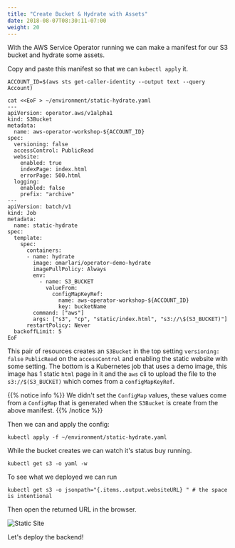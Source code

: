 ```yaml
---
title: "Create Bucket & Hydrate with Assets"
date: 2018-08-07T08:30:11-07:00
weight: 20
---
```


With the AWS Service Operator running we can make a manifest for our S3
bucket and hydrate some assets.

Copy and paste this manifest so that we can `kubectl apply` it.

```
ACCOUNT_ID=$(aws sts get-caller-identity --output text --query Account)

cat <<EoF > ~/environment/static-hydrate.yaml
---
apiVersion: operator.aws/v1alpha1
kind: S3Bucket
metadata:
  name: aws-operator-workshop-${ACCOUNT_ID}
spec:
  versioning: false
  accessControl: PublicRead
  website:
    enabled: true
    indexPage: index.html
    errorPage: 500.html
  logging:
    enabled: false
    prefix: "archive"
---
apiVersion: batch/v1
kind: Job
metadata:
  name: static-hydrate
spec:
  template:
    spec:
      containers:
      - name: hydrate
        image: omarlari/operator-demo-hydrate
        imagePullPolicy: Always
        env:
          - name: S3_BUCKET
            valueFrom:
              configMapKeyRef:
                name: aws-operator-workshop-${ACCOUNT_ID}
                key: bucketName
        command: ["aws"]
        args: ["s3", "cp", "static/index.html", "s3://\$(S3_BUCKET)"]
      restartPolicy: Never
  backoffLimit: 5
EoF
```

This pair of resources creates an `S3Bucket` in the top setting `versioning:
false` `PublicRead` on the `accessControl` and enabling the static website with
some setting.  The bottom is a Kubernetes job that uses a demo image, this image
has 1 static `html` page in it and the `aws` cli to upload the file to the
`s3://$(S3_BUCKET)` which comes from a `configMapKeyRef`.


{{% notice info %}}
We didn't set the `ConfigMap` values, these values come from a `ConfigMap` that
is generated when the `S3Bucket` is create from the above manifest.
{{% /notice %}}

Then we can and apply the config:
```
kubectl apply -f ~/environment/static-hydrate.yaml
```

While the bucket creates we can watch it's status buy running.

```
kubectl get s3 -o yaml -w
```

To see what we deployed we can run

```
kubectl get s3 -o jsonpath="{.items..output.websiteURL} " # the space is intentional
```

Then open the returned URL in the browser.

![Static Site](/images/static-site.png)

Let's deploy the backend!
